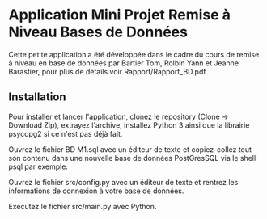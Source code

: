 # Application Mini Projet Remise à Niveau Bases de Données
Cette petite application a été développée dans le cadre du cours de remise à niveau en base de données par Bartier Tom, Rolbin Yann et Jeanne Barastier, pour plus de détails voir Rapport/Rapport_BD.pdf
## Installation
Pour installer et lancer l'application, clonez le repository (Clone -> Download Zip), extrayez l'archive, installez Python 3 ainsi que la librairie psycopg2 si ce n'est pas déjà fait.

Ouvrez le fichier BD M1.sql avec un éditeur de texte et copiez-collez tout son contenu dans une nouvelle base de données PostGresSQL via le shell psql par exemple.

Ouvrez le fichier src/config.py avec un éditeur de texte et rentrez les informations de connexion à votre base de données.

Executez le fichier src/main.py avec Python.
